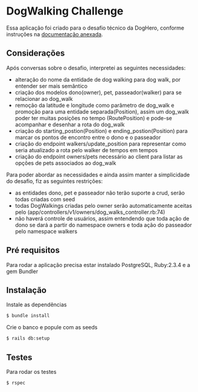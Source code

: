 # DogWalking Challenge

Essa aplicação foi criado para o desafio técnico da DogHero, conforme instruções na [documentação anexada](doc/Fullstack_Software_Engineer_Test.docx).


## Considerações

Após conversas sobre o desafio, interpretei as seguintes necessidades:
 - alteração do nome da entidade de dog walking para dog walk, por entender ser mais semântico
 - criação dos modelos dono(owner), pet, passeador(walker) para se relacionar ao dog_walk
 - remoção da latitude e longitude como parâmetro de dog_walk e promoção para uma entidade separada(Position), assim um dog_walk poder ter muitas posições no tempo (RoutePosition) e pode-se acompanhar e desenhar a rota do dog_walk
 - criação do starting_postion(Position) e ending_postion(Position) para marcar os pontos de encontro entre o dono e o passeador
 - criação do endpoint walkers/update_position para representar como seria atualizado a rota pelo walker de tempos em tempos
 - criação do endpoint owners/pets necessário ao client para listar as opções de pets associados ao dog_walk
 

Para poder abordar as necessidades e ainda assim manter a simplicidade do desafio, fiz as seguintes restrições:
 - as entidades dono, pet e passeador não terão suporte a crud, serão todas criadas com seed
 - todas DogWalkings criadas pelo owner serão automaticamente aceitas pelo  (app/controllers/v1/owners/dog_walks_controller.rb:74)
 - não haverá controle de usuários, assim entendendo que toda ação de dono se dará a partir do namespace owners e toda ação do passeador pelo namespace walkers
 
## Pré requisitos

Para rodar a aplicação precisa estar instalado PostgreSQL, Ruby:2.3.4 e a gem Bundler

## Instalação

Instale as dependências

```sh
$ bundle install
```

Crie o banco e popule com as seeds

```sh
$ rails db:setup
```

## Testes

Para rodar os testes

```sh
$ rspec
```
